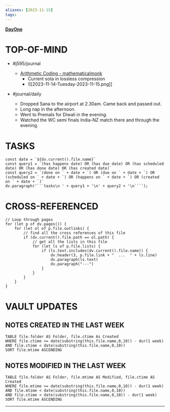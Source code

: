 ```yaml
---
aliases: [2023-11-15]
tags: 
---
```

**[DayOne](dayone://open?date=2023-11-15)**

# TOP-OF-MIND
- #j595/journal 
	- [Arithmetic Coding - mathematicalmonk](https://www.youtube.com/watch?v=ouYV3rBtrTI)
		- Current sota in lossless compression
		- ![[2023-11-14-Tuesday-2023-11-15.png]]

- #journal/daily 
	- Dropped Sana to the airport at 2.30am. Came back and passed out.
	- Long nap in the afternoon.
	- Went to Premals for Diwali in the evening.
	- Watched the WC semi finals India-NZ match there and through the evening.

# TASKS
```dataviewjs
const date = `${dv.current().file.name}`
const query1 = `(has happens date) OR (has due date) OR (has scheduled date) OR (has done date) OR (has created date)`
const query2 = `(done on ` + date + `) OR (due on ` + date + `) OR (scheduled on ` + date + `) OR (happens on ` + date + `) OR (created on ` + date + `)`
dv.paragraph('```tasks\n ' + query1 + '\n' + query2 + '\n```');
```
# CROSS-REFERENCED 
```dataviewjs
// Loop through pages 
for (let p of dv.pages()) {
	for (let ol of p.file.outlinks) {
		// find all the cross references of this file
		if (dv.current().file.path == ol.path) {
			// get all the lists in this file
			for (let ls of p.file.lists) {
				if (ls.text.includes(dv.current().file.name)) {
					dv.header(3, p.file.link + "  ...  " + ls.line)
					dv.paragraph(ls.text)
					dv.paragraph("---")
				}
			}
		}
	}
}
```

# VAULT UPDATES
## NOTES CREATED IN THE LAST WEEK
``` dataview
TABLE file.folder AS Folder, file.ctime As Created
WHERE file.ctime >= date(substring(this.file.name,0,10)) - dur(1 week) AND file.ctime < date(substring(this.file.name,0,10))
SORT file.mtime ASCENDING
```

## NOTES MODIFIED IN THE LAST WEEK
``` dataview
TABLE file.folder AS Folder, file.mtime AS Modified, file.ctime AS Created
WHERE file.mtime >= date(substring(this.file.name,0,10)) - dur(1 week)
AND file.mtime < date(substring(this.file.name,0,10))
AND file.ctime < date(substring(this.file.name,0,10)) - dur(1 week)
SORT file.mtime ASCENDING
```
---
